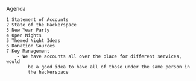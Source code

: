 Agenda

	1 Statement of Accounts
	2 State of the Hackerspace
	3 New Year Party
	4 Open Nights
	5 Themed Night Ideas
	6 Donation Sources
	7 Key Management
		- We have accounts all over the place for different services, would
			be a good idea to have all of those under the same person in
			the hackerspace
